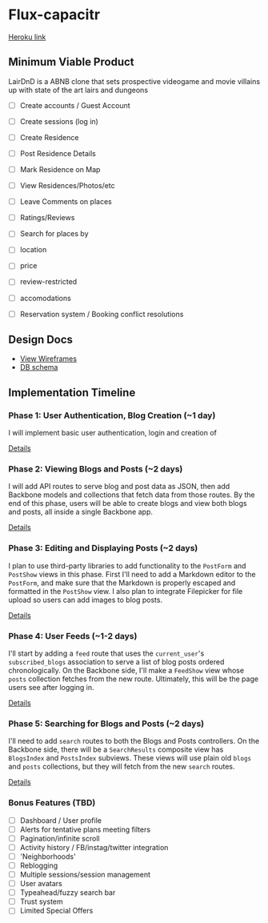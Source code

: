 # Flux-capacitr

[Heroku link][heroku]

[heroku]:herokuapp.com

## Minimum Viable Product
LairDnD is a ABNB clone that sets prospective videogame and movie villains up with
state of the art lairs and dungeons

<!-- This is a Markdown checklist. Use it to keep track of your progress! -->

- [ ] Create accounts / Guest Account
- [ ] Create sessions (log in)
- [ ] Create Residence
- [ ] Post Residence Details
- [ ] Mark Residence on Map
- [ ] View Residences/Photos/etc
- [ ] Leave Comments on places
- [ ] Ratings/Reviews
- [ ] Search for places by
 - [ ] location
 - [ ] price
 - [ ] review-restricted
 - [ ] accomodations
- [ ] Reservation system / Booking conflict resolutions


## Design Docs
* [View Wireframes][views]
* [DB schema][schema]

[views]: ./docs/views.md
[schema]: ./docs/schema.md

## Implementation Timeline

### Phase 1: User Authentication, Blog Creation (~1 day)
I will implement basic user authentication, login and creation of

[Details][phase-one]

### Phase 2: Viewing Blogs and Posts (~2 days)
I will add API routes to serve blog and post data as JSON, then add Backbone
models and collections that fetch data from those routes. By the end of this
phase, users will be able to create blogs and view both blogs and posts, all
inside a single Backbone app.

[Details][phase-two]

### Phase 3: Editing and Displaying Posts (~2 days)
I plan to use third-party libraries to add functionality to the `PostForm` and
`PostShow` views in this phase. First I'll need to add a Markdown editor to the
`PostForm`, and make sure that the Markdown is properly escaped and formatted in
the `PostShow` view. I also plan to integrate Filepicker for file upload so
users can add images to blog posts.

[Details][phase-three]

### Phase 4: User Feeds (~1-2 days)
I'll start by adding a `feed` route that uses the `current_user`'s
`subscribed_blogs` association to serve a list of blog posts ordered
chronologically. On the Backbone side, I'll make a `FeedShow` view whose `posts`
collection fetches from the new route.  Ultimately, this will be the page users
see after logging in.

[Details][phase-four]

### Phase 5: Searching for Blogs and Posts (~2 days)
I'll need to add `search` routes to both the Blogs and Posts controllers. On the
Backbone side, there will be a `SearchResults` composite view has `BlogsIndex`
and `PostsIndex` subviews. These views will use plain old `blogs` and `posts`
collections, but they will fetch from the new `search` routes.

[Details][phase-five]

### Bonus Features (TBD)
- [ ] Dashboard / User profile
- [ ] Alerts for tentative plans meeting filters
- [ ] Pagination/infinite scroll
- [ ] Activity history / FB/instag/twitter integration
- [ ] 'Neighborhoods'
- [ ] Reblogging
- [ ] Multiple sessions/session management
- [ ] User avatars
- [ ] Typeahead/fuzzy search bar
- [ ] Trust system
- [ ] Limited Special Offers

[phase-one]: ./docs/phases/phase1.md
[phase-two]: ./docs/phases/phase2.md
[phase-three]: ./docs/phases/phase3.md
[phase-four]: ./docs/phases/phase4.md
[phase-five]: ./docs/phases/phase5.md
